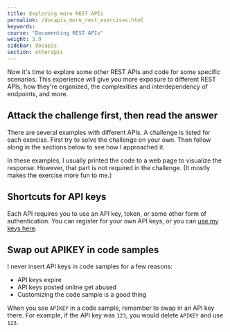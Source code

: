 ```yaml
---
title: Exploring more REST APIs
permalink: /docapis_more_rest_exercises.html
keywords:
course: "Documenting REST APIs"
weight: 3.9
sidebar: docapis
section: otherapis
---
```


Now it's time to explore some other REST APIs and code for some specific scenarios. This experience will give you more exposure to different REST APIs, how they're organized, the complexities and interdependency of endpoints, and more.

## Attack the challenge first, then read the answer
There are several examples with different APIs. A challenge is listed for each exercise. First try to solve the challenge on your own. Then follow along in the sections below to see how I approached it.

In these examples, I usually printed the code to a web page to visualize the response. However, that part is not required in the challenge. (It mostly makes the exercise more fun to me.)

## Shortcuts for API keys
Each API requires you to use an API key, token, or some other form of authentication. You can register for your own API keys, or you can [use my keys here](http://idratherbewriting.com/files/restapicourse/apikeys.txt).

## Swap out APIKEY in code samples
I never insert API keys in code samples for a few reasons:

* API keys expire
* API keys posted online get abused
* Customizing the code sample is a good thing

When you see `APIKEY` in a code sample, remember to swap in an API key there. For example, if the API key was `123`, you would delete `APIKEY` and use `123`.
